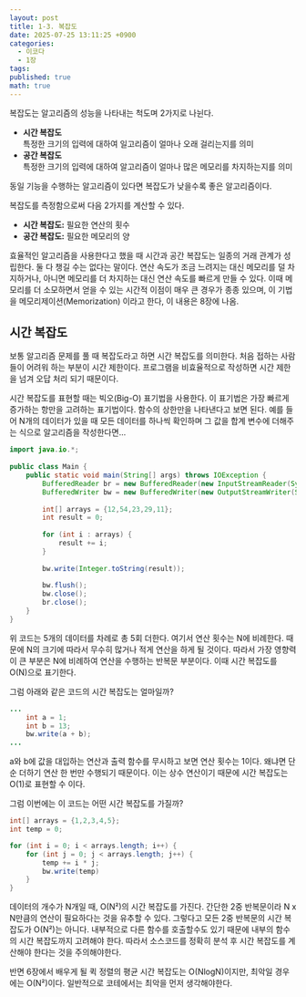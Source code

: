 ```yaml
---
layout: post
title: 1-3. 복잡도
date: 2025-07-25 13:11:25 +0900
categories:
  - 이코다
  - 1장
tags:
published: true
math: true
---
```

복잡도는 알고리즘의 성능을 나타내는 척도며 2가지로 나뉜다.

- **시간 복잡도**<br>특정한 크기의 입력에 대하여 일고리즘이 얼마나 오래 걸리는지를 의미
- **공간 복잡도**<br>특정한 크기의 입력에 대하여 알고리즘이 얼마나 많은 메모리를 차지하는지를 의미

동일 기능을 수행하는 알고리즘이 있다면 복잡도가 낮을수록 좋은 알고리즘이다.

복잡도를 측정함으로써 다음 2가지를 계산할 수 있다.

- **시간 복잡도:** 필요한 연산의 횟수
- **공간 복잡도:** 필요한 메모리의 양

효율적인 알고리즘을 사용한다고 했을 때 시간과 공간 복잡도는 일종의 거래 관계가 성립한다. 둘 다 챙길 수는 없다는 말이다. 연산 속도가 조금 느려지는 대신 메모리를 덜 차지하거나, 아니면 메모리를 더 차지하는 대신 연산 속도를 빠르게 만들 수 있다. 이때 메모리를 더 소모하면서 얻을 수 있는 시간적 이점이 매우 큰 경우가 종종 있으며, 이 기법을 메모리제이션(Memorization) 이라고 한다, 이 내용은 8장에 나옴.

## 시간 복잡도
보통 알고리즘 문제를 풀 때 복잡도라고 하면 시간 복잡도를 의미한다. 처음 접하는 사람들이 어려워 하는 부분이 시간 제한이다. 프로그램을 비효율적으로 작성하면 시간 제한을 넘겨 오답 처리 되기 때문이다. 

시간 복잡도를 표현할 때는 빅오(Big-O) 표기법을 사용한다. 이 표기법은 가장 빠르게 증가하는 항만을 고려하는 표기법이다. 함수의 상한만을 나타낸다고 보면 된다. 예를 들어 N개의 데이터가 있을 때 모든 데이터를 하나씩 확인하며 그 값을 합계 변수에 더해주는 식으로 알고리즘을 작성한다면...

```java
import java.io.*;  
  
public class Main {  
    public static void main(String[] args) throws IOException {  
        BufferedReader br = new BufferedReader(new InputStreamReader(System.in));  
        BufferedWriter bw = new BufferedWriter(new OutputStreamWriter(System.out));  
  
        int[] arrays = {12,54,23,29,11};  
        int result = 0;  
  
        for (int i : arrays) {  
            result += i;  
        }  
  
        bw.write(Integer.toString(result));  
  
        bw.flush();  
        bw.close();  
        br.close();  
    }  
}
```

위 코드는 5개의 데이터를 차례로 총 5회 더한다. 여기서 연산 횟수는 N에 비례한다. 때문에 N의 크기에 따라서 무수히 많거나 적게 연산을 하게 될 것이다. 따라서 가장 영향력이 큰 부분은 N에 비례하여 연산을 수행하는 반복문 부분이다. 이때 시간 복잡도를 O(N)으로 표기한다.

그럼 아래와 같은 코드의 시간 복잡도는 얼마일까?

```java
...
	int a = 1;
	int b = 13;
	bw.write(a + b);
...
```

a와 b에 값을 대입하는 연산과 출력 함수를 무시하고 보면 연산 횟수는 1이다. 왜냐면 단순 더하기 연산 한 번만 수행되기 때문이다. 이는 상수 연산이기 때문에 시간 복잡도는 O(1)로 표현할 수 이다.

그럼 이번에는 이 코드는 어떤 시간 복잡도를 가질까?

```java
int[] arrays = {1,2,3,4,5};
int temp = 0;

for (int i = 0; i < arrays.length; i++) {
	for (int j = 0; j < arrays.length; j++) {
		temp += i * j;
		bw.write(temp)
	}
}
```

데이터의 개수가 N개일 때, O(N²)의 시간 복잡도를 가진다. 간단한 2중 반복문이라 N x N만큼의 연산이 필요하다는 것을 유추할 수 있다. 그렇다고 모든 2중 반복문의 시간 복잡도가 O(N²)는 아니다. 내부적으로 다른 함수를 호출할수도 있기 때문에 내부의 함수의 시간 복잡도까지 고려해야 한다. 따라서 소스코드를 정확히 분석 후 시간 복잡도를 계산해야 한다는 것을 주의해야한다.

반면 6장에서 배우게 될 퀵 정렬의 평균 시간 복잡도는 O(NlogN)이지만, 최악일 경우에는 O(N²)이다. 일반적으로 코테에서는 최악을 먼저 생각해야한다. 
